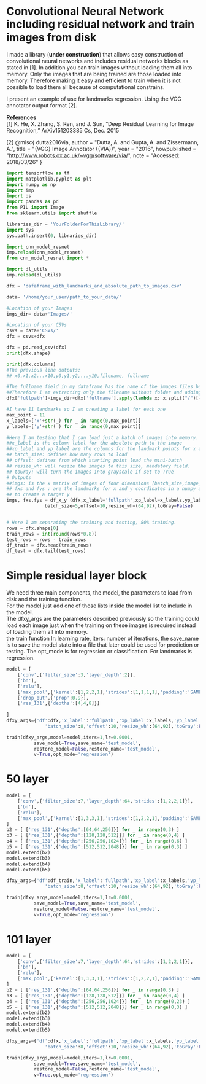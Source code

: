 
# Convolutional Neural Network including residual network and train images from disk

I made a library (**under construction**) that allows easy construction of convolutional neural networks and includes residual networks blocks as stated in [1]. In addition you can train images without loading them all into memory. Only the images that are being trained are those loaded into memory. Therefore making it easy and efficient to train when it is not possible to load them all because of computational constrains.  

I present an example of use for landmarks regression. Using the VGG annotator output format [2].



**References**  
[1] K. He, X. Zhang, S. Ren, and J. Sun, “Deep Residual Learning for Image Recognition,” ArXiv151203385 Cs, Dec. 2015

[2] @misc{ dutta2016via, author = "Dutta, A. and Gupta, A. and Zissermann, A.", title = "{VGG} Image Annotator ({VIA})", year = "2016",
howpublished = "http://www.robots.ox.ac.uk/~vgg/software/via/",
note = "Accessed: 2018/03/26" }


```python
import tensorflow as tf
import matplotlib.pyplot as plt
import numpy as np
import imp
import os
import pandas as pd
from PIL import Image
from sklearn.utils import shuffle

libraries_dir = 'YourFolderForThisLibrary/'
import sys
sys.path.insert(0, libraries_dir)

import cnn_model_resnet
imp.reload(cnn_model_resnet)
from cnn_model_resnet import *

import dl_utils
imp.reload(dl_utils)

dfx = 'dafaframe_with_landmarks_and_absolute_path_to_images.csv'

data= '/home/your_user/path_to_your_data/'

#Location of your Images
imgs_dir= data+'Images/'

#Location of your CSVs
csvs = data+'CSVs/'
dfx = csvs+dfx

dfx = pd.read_csv(dfx)
print(dfx.shape)

print(dfx.columns)
#The previous line outputs:
## x0,x1,x2...x10,y0,y1,y2,...y10,filename, fullname

#The fullname field in my dataframe has the name of the images files but with an absolute path to other computer
##Therefore I am extracting only the filename without folder and adding the image folder where it is
dfx['fullpath']=imgs_dir+dfx['fullname'].apply(lambda x: x.split("/")[-1])

#I have 11 landmarks so I am creating a label for each one
max_point = 11
x_labels=['x'+str(_) for _ in range(0,max_point)]
y_labels=['y'+str(_) for _ in range(0,max_point)]

#Here I am testing that I can load just a batch of images into memory.
##x_label is the column label for the absolote path to the image
##xp_label and yp_label are the columns for the landmark points for x and y coordinates.
## batch_size: defines how many rows to load
## offset: defines from which starting point load the mini-batch
## resize_wh: will resize the images to this size, mandatory field.
## toGray: will turn the images into grayscale if set to True
# Outputs
##imgs: is the x matrix of images of four dimensions [batch_size,image_width,image_height,channels]
## fxs and fys : are the landmarks for x and y coordinates in a numpy array, join them across the 1 axis
## to create a target y 
imgs, fxs,fys = df_x_y (dfx,x_label='fullpath',xp_label=x_labels,yp_label=y_labels,
              batch_size=5,offset=10,resize_wh=(64,92),toGray=False)


# Here I am separating the training and testing, 80% training.
rows = dfx.shape[0]
train_rows = int(round(rows*0.8))
test_rows = rows - train_rows
df_train = dfx.head(train_rows)
df_test = dfx.tail(test_rows)
```

# Simple residual layer block

We need three main components, the model, the parameters to load from disk and the training function.  
For the model just add one of those lists inside the model list to include in the model.  
The dfxy_args are the parameters described previously so the training could load each image just when the training on these images is required instead of loading them all into memory.   
the train function lr: learning rate, iters: number of iterations, the save_name is to save the model state into a file that later could be used for prediction or testing. The opt_mode is for regression or classification. For landmarks is regression.


```python
model = [
    ['conv',{'filter_size':3,'layer_depth':2}],
    ['bn'],
    ['relu'],
    ['max_pool',{'kernel':[1,2,2,1],'strides':[1,1,1,1],'padding':'SAME'}],
    ['drop_out',{'prop':0.9}],
    ['res_131',{'depths':[4,4,8]}]
    
]
dfxy_args={'df':dfx,'x_label':'fullpath','xp_label':x_labels,'yp_label':y_labels,
              'batch_size':8,'offset':10,'resize_wh':(64,92),'toGray':False}

train(dfxy_args,model=model,iters=1,lr=0.0001,
          save_model=True,save_name='test_model',
          restore_model=False,restore_name='test_model',
          v=True,opt_mode='regression')
```

# 50 layer


```python
model = [
    ['conv',{'filter_size':7,'layer_depth':64,'strides':[1,2,2,1]}],
    ['bn'],
    ['relu'],
    ['max_pool',{'kernel':[1,3,3,1],'strides':[1,2,2,1],'padding':'SAME'}],   
]
b2 = [ ['res_131',{'depths':[64,64,256]}] for _ in range(0,3) ]
b3 = [ ['res_131',{'depths':[128,128,512]}] for _ in range(0,4) ]
b4 = [ ['res_131',{'depths':[256,256,1024]}] for _ in range(0,6) ]
b5 = [ ['res_131',{'depths':[512,512,2048]}] for _ in range(0,3) ]
model.extend(b2)
model.extend(b3)
model.extend(b4)
model.extend(b5)

dfxy_args={'df':df_train,'x_label':'fullpath','xp_label':x_labels,'yp_label':y_labels,
              'batch_size':8,'offset':10,'resize_wh':(64,92),'toGray':False}

train(dfxy_args,model=model,iters=1,lr=0.0001,
          save_model=True,save_name='test_model',
          restore_model=False,restore_name='test_model',
          v=True,opt_mode='regression')
```

# 101 layer


```python
model = [
    ['conv',{'filter_size':7,'layer_depth':64,'strides':[1,2,2,1]}],
    ['bn'],
    ['relu'],
    ['max_pool',{'kernel':[1,3,3,1],'strides':[1,2,2,1],'padding':'SAME'}],   
]
b2 = [ ['res_131',{'depths':[64,64,256]}] for _ in range(0,3) ]
b3 = [ ['res_131',{'depths':[128,128,512]}] for _ in range(0,4) ]
b4 = [ ['res_131',{'depths':[256,256,1024]}] for _ in range(0,23) ]
b5 = [ ['res_131',{'depths':[512,512,2048]}] for _ in range(0,3) ]
model.extend(b2)
model.extend(b3)
model.extend(b4)
model.extend(b5)

dfxy_args={'df':dfx,'x_label':'fullpath','xp_label':x_labels,'yp_label':y_labels,
              'batch_size':8,'offset':10,'resize_wh':(64,92),'toGray':False}

train(dfxy_args,model=model,iters=1,lr=0.0001,
          save_model=True,save_name='test_model',
          restore_model=False,restore_name='test_model',
          v=True,opt_mode='regression')
```
